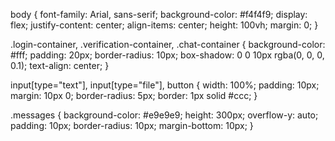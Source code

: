 body {
    font-family: Arial, sans-serif;
    background-color: #f4f4f9;
    display: flex;
    justify-content: center;
    align-items: center;
    height: 100vh;
    margin: 0;
}

.login-container, .verification-container, .chat-container {
    background-color: #fff;
    padding: 20px;
    border-radius: 10px;
    box-shadow: 0 0 10px rgba(0, 0, 0, 0.1);
    text-align: center;
}

input[type="text"], input[type="file"], button {
    width: 100%;
    padding: 10px;
    margin: 10px 0;
    border-radius: 5px;
    border: 1px solid #ccc;
}

.messages {
    background-color: #e9e9e9;
    height: 300px;
    overflow-y: auto;
    padding: 10px;
    border-radius: 10px;
    margin-bottom: 10px;
}
